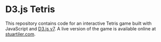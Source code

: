 # D3.js Tetris

This repository contains code for an interactive Tetris game built with JavaScript and [D3.js v7](https://d3js.org/). A live version of the game is available online at [stuartiler.com](https://stuartiler.com/tetris).